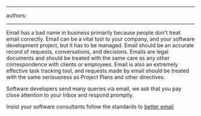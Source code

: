 

---
authors:

---




<span class='intro'> Email has a bad name in business primarily because people don't treat email correctly. Email can be a vital tool to your company, and your software development project, but it has to be managed. Email should be an accurate record of requests, conversations, and decisions. Emails are legal documents and should be treated with the same care as any other correspondence with clients or employees. Email is also an extremely effective task tracking tool, and requests made by email should be treated with the same seriousness as Project Plans and other directives.  </span>

<p>Software developers send many queries via email, we ask that you pay close attention to your Inbox and respond promptly. </p>
<p>Insist your software consultants follow the standards to <a href="/Communication/RulesToBetterEmail/Pages/default.aspx">better email</a></p>


